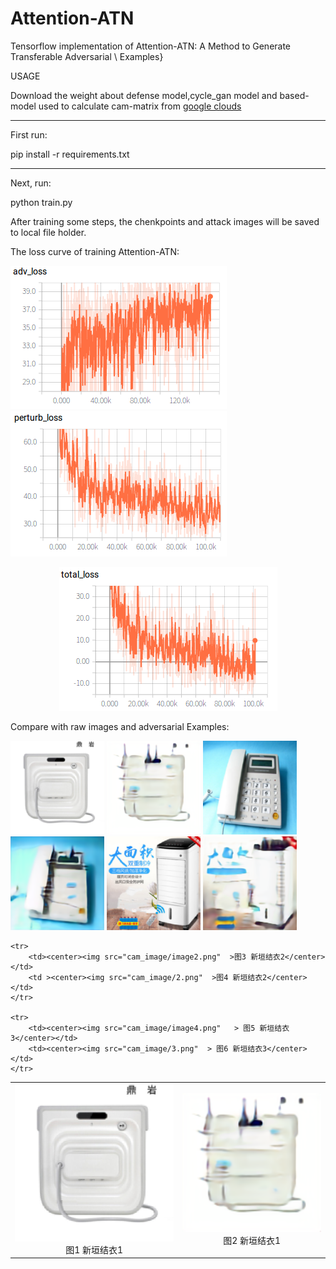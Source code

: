 Attention-ATN
======
Tensorflow implementation of Attention-ATN: A Method to Generate Transferable Adversarial \\
Examples}

USAGE

Download the weight about defense model,cycle_gan model and based-model used to calculate cam-matrix from
[google clouds](https://drive.google.com/open?id=1bhQ43GSrG2JkiLgh4QedYPPrhgJd6rzG "x")

------
First run:

pip install -r requirements.txt

------
Next, run:

python train.py

After training some steps, the chenkpoints and attack images will be saved to local file holder.

The loss curve of training Attention-ATN:

![adv_loss.png](adv_loss.png "image1")
![perturb_loss.png](perturb_loss.png "image2")
<div align=center><img src="total_loss.png"/></div>

Compare with raw images and adversarial Examples:

<img width="150" height="150" src="cam_image/image1.png"/>
<img width="150" height="150" src="cam_image/1.png"/>
<img width="150" height="150" src="cam_image/image2.png"/>
<img width="150" height="150" src="cam_image/2.png"/>
<img width="150" height="150" src="cam_image/image4.png"/>
<img width="150" height="150" src="cam_image/3.png"/>

<table>
    <tr>
        <td ><center><img src="cam_image/image1.png" >图1  新垣结衣1 </center></td>
        <td ><center><img src="cam_image/1.png"  >图2 新垣结衣1</center></td>
    </tr>

    <tr>
        <td><center><img src="cam_image/image2.png"  >图3 新垣结衣2</center></td>
        <td ><center><img src="cam_image/2.png"  >图4 新垣结衣2</center> </td>
    </tr>

    <tr>
        <td><center><img src="cam_image/image4.png"   > 图5 新垣结衣3</center></td>
        <td><center><img src="cam_image/3.png"  > 图6 新垣结衣3</center></td>
    </tr>
</table>




